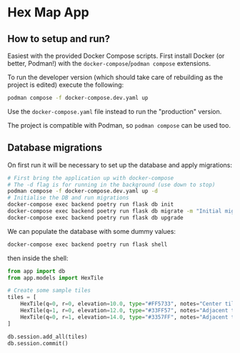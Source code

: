 # Hex Map App

## How to setup and run?

Easiest with the provided Docker Compose scripts. First install Docker (or better, Podman!) with the `docker-compose`/`podman compose` extensions.

To run the developer version (which should take care of rebuilding as the project is edited) execute the following:

```bash
podman compose -f docker-compose.dev.yaml up
```

Use the `docker-compose.yaml` file instead to run the "production" version.

The project is compatible with Podman, so `podman compose` can be used too.

## Database migrations

On first run it will be necessary to set up the database and apply migrations:

```bash
# First bring the application up with docker-compose
# The -d flag is for running in the background (use down to stop)
podman compose -f docker-compose.dev.yaml up -d
# Initialise the DB and run migrations
docker-compose exec backend poetry run flask db init
docker-compose exec backend poetry run flask db migrate -m "Initial migration."
docker-compose exec backend poetry run flask db upgrade
```

We can populate the database with some dummy values:

```bash
docker-compose exec backend poetry run flask shell
```

then inside the shell:

```python
from app import db
from app.models import HexTile

# Create some sample tiles
tiles = [
    HexTile(q=0, r=0, elevation=10.0, type="#FF5733", notes="Center tile"),
    HexTile(q=1, r=0, elevation=12.0, type="#33FF57", notes="Adjacent tile 1"),
    HexTile(q=0, r=1, elevation=14.0, type="#3357FF", notes="Adjacent tile 2"),
]

db.session.add_all(tiles)
db.session.commit()
```

